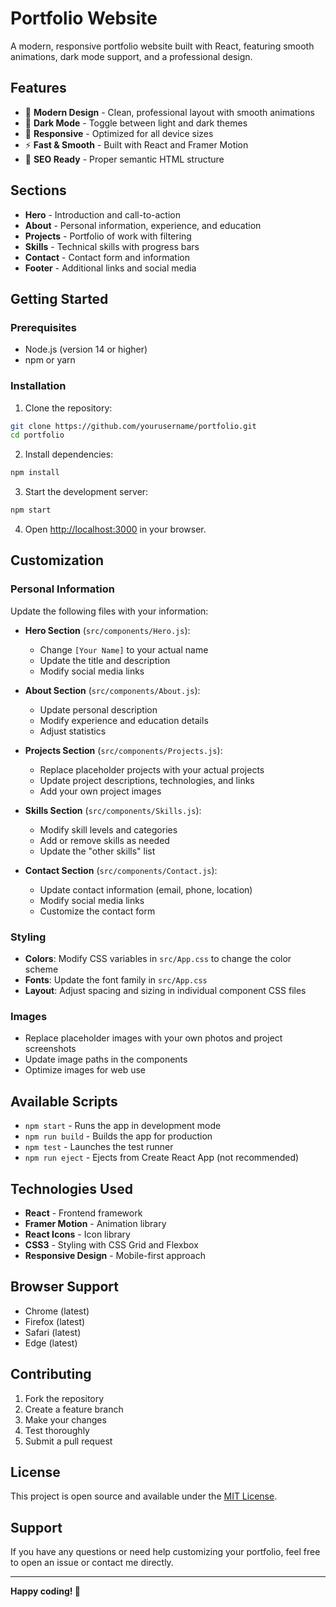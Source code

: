 # Portfolio Website

A modern, responsive portfolio website built with React, featuring smooth animations, dark mode support, and a professional design.

## Features

- 🎨 **Modern Design** - Clean, professional layout with smooth animations
- 🌙 **Dark Mode** - Toggle between light and dark themes
- 📱 **Responsive** - Optimized for all device sizes
- ⚡ **Fast & Smooth** - Built with React and Framer Motion
- 🎯 **SEO Ready** - Proper semantic HTML structure

## Sections

- **Hero** - Introduction and call-to-action
- **About** - Personal information, experience, and education
- **Projects** - Portfolio of work with filtering
- **Skills** - Technical skills with progress bars
- **Contact** - Contact form and information
- **Footer** - Additional links and social media

## Getting Started

### Prerequisites

- Node.js (version 14 or higher)
- npm or yarn

### Installation

1. Clone the repository:
```bash
git clone https://github.com/yourusername/portfolio.git
cd portfolio
```

2. Install dependencies:
```bash
npm install
```

3. Start the development server:
```bash
npm start
```

4. Open [http://localhost:3000](http://localhost:3000) in your browser.

## Customization

### Personal Information

Update the following files with your information:

- **Hero Section** (`src/components/Hero.js`):
  - Change `[Your Name]` to your actual name
  - Update the title and description
  - Modify social media links

- **About Section** (`src/components/About.js`):
  - Update personal description
  - Modify experience and education details
  - Adjust statistics

- **Projects Section** (`src/components/Projects.js`):
  - Replace placeholder projects with your actual projects
  - Update project descriptions, technologies, and links
  - Add your own project images

- **Skills Section** (`src/components/Skills.js`):
  - Modify skill levels and categories
  - Add or remove skills as needed
  - Update the "other skills" list

- **Contact Section** (`src/components/Contact.js`):
  - Update contact information (email, phone, location)
  - Modify social media links
  - Customize the contact form

### Styling

- **Colors**: Modify CSS variables in `src/App.css` to change the color scheme
- **Fonts**: Update the font family in `src/App.css`
- **Layout**: Adjust spacing and sizing in individual component CSS files

### Images

- Replace placeholder images with your own photos and project screenshots
- Update image paths in the components
- Optimize images for web use

## Available Scripts

- `npm start` - Runs the app in development mode
- `npm run build` - Builds the app for production
- `npm test` - Launches the test runner
- `npm run eject` - Ejects from Create React App (not recommended)

## Technologies Used

- **React** - Frontend framework
- **Framer Motion** - Animation library
- **React Icons** - Icon library
- **CSS3** - Styling with CSS Grid and Flexbox
- **Responsive Design** - Mobile-first approach

## Browser Support

- Chrome (latest)
- Firefox (latest)
- Safari (latest)
- Edge (latest)

## Contributing

1. Fork the repository
2. Create a feature branch
3. Make your changes
4. Test thoroughly
5. Submit a pull request

## License

This project is open source and available under the [MIT License](LICENSE).

## Support

If you have any questions or need help customizing your portfolio, feel free to open an issue or contact me directly.

---

**Happy coding! 🚀**
